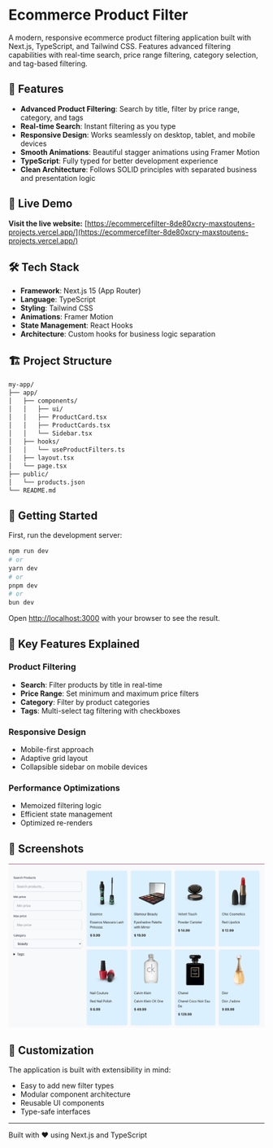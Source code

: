 # Ecommerce Product Filter

A modern, responsive ecommerce product filtering application built with Next.js, TypeScript, and Tailwind CSS. Features advanced filtering capabilities with real-time search, price range filtering, category selection, and tag-based filtering.

## 🌟 Features

- **Advanced Product Filtering**: Search by title, filter by price range, category, and tags
- **Real-time Search**: Instant filtering as you type
- **Responsive Design**: Works seamlessly on desktop, tablet, and mobile devices
- **Smooth Animations**: Beautiful stagger animations using Framer Motion
- **TypeScript**: Fully typed for better development experience
- **Clean Architecture**: Follows SOLID principles with separated business and presentation logic

## 🚀 Live Demo

**Visit the live website:** [https://ecommercefilter-8de80xcry-maxstoutens-projects.vercel.app/](https://ecommercefilter-8de80xcry-maxstoutens-projects.vercel.app/)

## 🛠️ Tech Stack

- **Framework**: Next.js 15 (App Router)
- **Language**: TypeScript
- **Styling**: Tailwind CSS
- **Animations**: Framer Motion
- **State Management**: React Hooks
- **Architecture**: Custom hooks for business logic separation

## 🏗️ Project Structure

```
my-app/
├── app/
│   ├── components/
│   │   ├── ui/          
│   │   ├── ProductCard.tsx
│   │   ├── ProductCards.tsx
│   │   └── Sidebar.tsx
│   ├── hooks/          
│   │   └── useProductFilters.ts
│   ├── layout.tsx
│   └── page.tsx
├── public/
│   └── products.json  
└── README.md
```

## 🚀 Getting Started

First, run the development server:

```bash
npm run dev
# or
yarn dev
# or
pnpm dev
# or
bun dev
```

Open [http://localhost:3000](http://localhost:3000) with your browser to see the result.

## 🎯 Key Features Explained

### Product Filtering
- **Search**: Filter products by title in real-time
- **Price Range**: Set minimum and maximum price filters
- **Category**: Filter by product categories
- **Tags**: Multi-select tag filtering with checkboxes

### Responsive Design
- Mobile-first approach
- Adaptive grid layout
- Collapsible sidebar on mobile devices

### Performance Optimizations
- Memoized filtering logic
- Efficient state management
- Optimized re-renders

## 📱 Screenshots

![Ecommerce Product Filter App](./public/screenshot.png)

## 🔧 Customization

The application is built with extensibility in mind:
- Easy to add new filter types
- Modular component architecture
- Reusable UI components
- Type-safe interfaces

---

Built with ❤️ using Next.js and TypeScript
